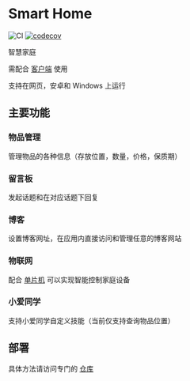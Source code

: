 # Smart Home

![CI](https://github.com/he0119/smart-home/workflows/CI/badge.svg)
[![codecov](https://codecov.io/gh/he0119/smart-home/branch/master/graph/badge.svg?token=N8K81G7A0Q)](https://codecov.io/gh/he0119/smart-home)

智慧家庭

需配合 [客户端](https://github.com/he0119/smart-home-flutter/releases) 使用

支持在网页，安卓和 Windows 上运行

## 主要功能

### 物品管理

管理物品的各种信息（存放位置，数量，价格，保质期）

### 留言板

发起话题和在对应话题下回复

### 博客

设置博客网址，在应用内直接访问和管理任意的博客网站

### 物联网

配合 [单片机](https://github.com/he0119/smart-home-device) 可以实现智能控制家庭设备

### 小爱同学

支持小爱同学自定义技能（当前仅支持查询物品位置）

## 部署

具体方法请访问专门的 [仓库](https://github.com/he0119/smart-home-deploy)

